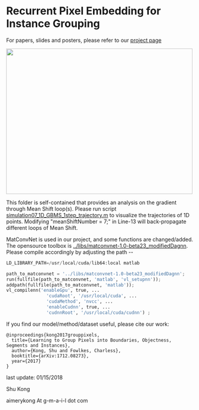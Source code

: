 # Recurrent Pixel Embedding for Instance Grouping

For papers, slides and posters, please refer to our [project page](http://www.ics.uci.edu/~skong2/SMMMSG.html "pixel-grouping")

<img src="https://github.com/aimerykong/Recurrent-Pixel-Embedding-for-Instance-Grouping/blob/master/demo5_analysis_MShift_gradient/simulation07_GBMS_5Loops.png" alt="" data-canonical-src="http://www.ics.uci.edu/~skong2/image/fig00_visualization.jpg " width="500" height="390" />



This folder is self-contained that provides an analysis on the gradient through Mean Shift loop(s). Please run script [simulation07_1D_GBMS_1step_trajectory.m](https://github.com/aimerykong/Recurrent-Pixel-Embedding-for-Instance-Grouping/blob/master/demo5_analysis_MShift_gradient/simulation07_1D_GBMS_1step_trajectory.m) to visualize the trajectories of 1D points. 
Modifying "meanShiftNumber = 7;" in Line-13 will back-propagate different loops of Mean Shift.


MatConvNet is used in our project, and some functions are changed/added. The opensource toolbox is [../libs/matconvnet-1.0-beta23_modifiedDagnn](https://github.com/aimerykong/Recurrent-Pixel-Embedding-for-Instance-Grouping/tree/master/libs/matconvnet-1.0-beta23_modifiedDagnn). Please compile accordingly by adjusting the path --

```python
LD_LIBRARY_PATH=/usr/local/cuda/lib64:local matlab 

path_to_matconvnet = '../libs/matconvnet-1.0-beta23_modifiedDagnn';
run(fullfile(path_to_matconvnet, 'matlab', 'vl_setupnn'));
addpath(fullfile(path_to_matconvnet, 'matlab'));
vl_compilenn('enableGpu', true, ...
               'cudaRoot', '/usr/local/cuda', ...
               'cudaMethod', 'nvcc', ...
               'enableCudnn', true, ...
               'cudnnRoot', '/usr/local/cuda/cudnn') ;

```


If you find our model/method/dataset useful, please cite our work:

    @inproceedings{kong2017grouppixels,
      title={Learning to Group Pixels into Boundaries, Objectness, Segments and Instances},
      author={Kong, Shu and Fowlkes, Charless},
      booktitle={arXiv:1712.08273},
      year={2017}
    }




last update: 01/15/2018

Shu Kong

aimerykong At g-m-a-i-l dot com


